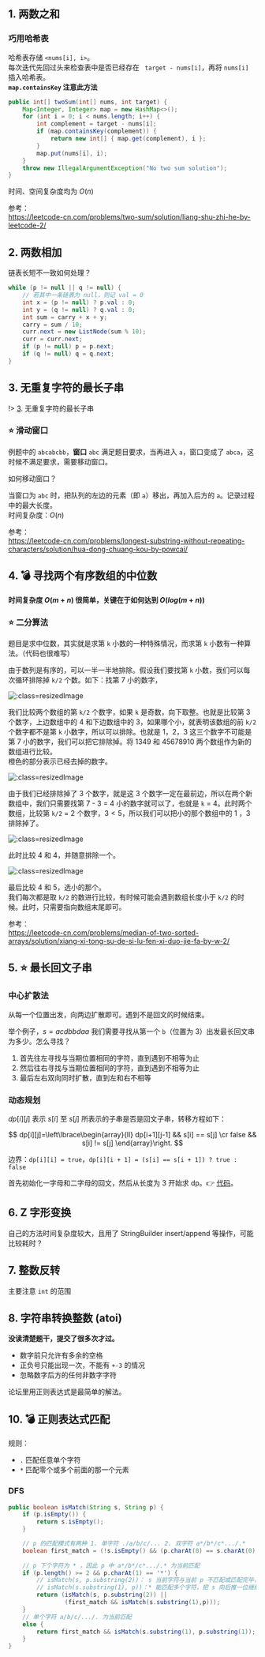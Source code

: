 ## 1. 两数之和
### 巧用哈希表
哈希表存储 `<nums[i], i>`。  
每次迭代先回过头来检查表中是否已经存在 ` target - nums[i]`，再将 `nums[i]` 插入哈希表。  
**`map.containsKey` 注意此方法**
```java
public int[] twoSum(int[] nums, int target) {
    Map<Integer, Integer> map = new HashMap<>();
    for (int i = 0; i < nums.length; i++) {
        int complement = target - nums[i];
        if (map.containsKey(complement)) {
            return new int[] { map.get(complement), i };
        }
        map.put(nums[i], i);
    }
    throw new IllegalArgumentException("No two sum solution");
}
```

时间、空间复杂度均为 $O(n)$

参考：  
https://leetcode-cn.com/problems/two-sum/solution/liang-shu-zhi-he-by-leetcode-2/

## 2. 两数相加
链表长短不一致如何处理？

```java
while (p != null || q != null) {
    // 若其中一条链表为 null，则记 val = 0
    int x = (p != null) ? p.val : 0;
    int y = (q != null) ? q.val : 0;
    int sum = carry + x + y;
    carry = sum / 10;
    curr.next = new ListNode(sum % 10);
    curr = curr.next;
    if (p != null) p = p.next;
    if (q != null) q = q.next;
}
```
## 3. 无重复字符的最长子串

!> [3](https://leetcode-cn.com/problems/longest-substring-without-repeating-characters/). 无重复字符的最长子串

### ⭐ 滑动窗口
例题中的 `abcabcbb`，**窗口** `abc` 满足题目要求，当再进入 `a`，窗口变成了 `abca`，这时候不满足要求，需要移动窗口。  

如何移动窗口？  

当窗口为 `abc` 时，把队列的左边的元素（即 `a`）移出，再加入后方的 `a`。记录过程中的最大长度。   
时间复杂度：$O(n)$

参考：  
https://leetcode-cn.com/problems/longest-substring-without-repeating-characters/solution/hua-dong-chuang-kou-by-powcai/

## 4. 💣 寻找两个有序数组的中位数
**时间复杂度 $O(m+n)$ 很简单，关键在于如何达到 $O(log(m+n))$** 

### ⭐ 二分算法 
题目是求中位数，其实就是求第 `k` 小数的一种特殊情况，而求第 `k` 小数有一种算法。（代码也很难写）

由于数列是有序的，可以一半一半地排除。假设我们要找第 `k` 小数，我们可以每次循环排除掉 `k/2` 个数。如下：找第 7 小的数字，

![](_images/1-10-4-1.png ':class=resizedImage')

我们比较两个数组的第 `k/2` 个数字，如果 `k` 是奇数，向下取整。也就是比较第 3 个数字，上边数组中的 $4$ 和下边数组中的 $3$，如果哪个小，就表明该数组的前 `k/2` 个数字都不是第 `k` 小数字，所以可以排除。也就是 $1$，$2$，$3$ 这三个数字不可能是第 7 小的数字，我们可以把它排除掉。将 $1349$ 和 $45678910$ 两个数组作为新的数组进行比较。  
橙色的部分表示已经去掉的数字。

![](_images/1-10-4-2.png ':class=resizedImage')

由于我们已经排除掉了 3 个数字，就是这 3 个数字一定在最前边，所以在两个新数组中，我们只需要找第 7 - 3 = 4 小的数字就可以了，也就是 `k` = 4。此时两个数组，比较第 `k/2` = 2 个数字，$3 < 5$，所以我们可以把小的那个数组中的 $1$ ，$3$ 排除掉了。

![](_images/1-10-4-3.png ':class=resizedImage')

此时比较 $4$ 和 $4$，并随意排除一个。

![](_images/1-10-4-4.png ':class=resizedImage')

最后比较 $4$ 和 $5$，选小的那个。  
我们每次都是取 `k/2` 的数进行比较，有时候可能会遇到数组长度小于 `k/2` 的时候。此时，只需要指向数组末尾即可。

参考：  
https://leetcode-cn.com/problems/median-of-two-sorted-arrays/solution/xiang-xi-tong-su-de-si-lu-fen-xi-duo-jie-fa-by-w-2/

## 5. ⭐ 最长回文子串

### 中心扩散法

从每一个位置出发，向两边扩散即可。遇到不是回文的时候结束。

举个例子，$s = acdbbdaa$ 我们需要寻找从第一个 `b`（位置为 3）出发最长回文串为多少。怎么寻找？

1. 首先往左寻找与当期位置相同的字符，直到遇到不相等为止
2. 然后往右寻找与当期位置相同的字符，直到遇到不相等为止
3. 最后左右双向同时扩散，直到左和右不相等

### 动态规划

$dp[i][j]$ 表示 $s[i]$ 至 $s[j]$ 所表示的子串是否是回文子串，转移方程如下：

$$
dp[i][j]=\left\lbrace\begin{array}{ll} dp[i+1][j-1] && s[i] == s[j] \cr false && s[i] != s[j] \end{array}\right.
$$

边界：`dp[i][i] = true`，`dp[i][i + 1] = (s[i] == s[i + 1]) ? true : false`

首先初始化一字母和二字母的回文，然后从长度为 3 开始求 dp。👉 [代码](https://paste.ubuntu.com/p/KgKnMcRH2H/)。

## 6. Z 字形变换
自己的方法时间复杂度较大，且用了 StringBuilder insert/append 等操作，可能比较耗时？  

## 7. 整数反转
主要注意 `int` 的范围

## 8. 字符串转换整数 (atoi)
**没读清楚题干，提交了很多次才过。**

- 数字前只允许有多余的空格
- 正负号只能出现一次，不能有 `+-3` 的情况
- 忽略数字后方的任何非数字字符

论坛里用正则表达式是最简单的解法。

## 10. 💣 正则表达式匹配
规则：
- `.` 匹配任意单个字符
- `*` 匹配零个或多个前面的那一个元素

### DFS
```java
public boolean isMatch(String s, String p) {
    if (p.isEmpty()) {
        return s.isEmpty();
    }

    // p 的匹配模式有两种 1. 单字符 ./a/b/c/... 2. 双字符 a*/b*/c*.../.*
    boolean first_match = (!s.isEmpty() && (p.charAt(0) == s.charAt(0) || p.charAt(0) == '.'));
        
    // p 下个字符为 * ，因此 p 中 a*/b*/c*.../.* 为当前匹配
    if (p.length() >= 2 && p.charAt(1) == '*') {
        // isMatch(s, p.substring(2))： s 当前字符与当前 p 不匹配或匹配完毕，尝试把 p 向后推 2 位
        // isMatch(s.substring(1), p))：* 能匹配多个字符，把 s 向后推一位继续和 * 匹配
        return (isMatch(s, p.substring(2)) ||
                (first_match && isMatch(s.substring(1),p)));
    }
    // 单个字符 a/b/c/.../. 为当前匹配
    else {
        return first_match && isMatch(s.substring(1), p.substring(1));
    }
}
```
